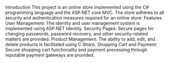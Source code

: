 Introduction
This project is an online store implemented using the C# programming language and the ASP.NET core MVC. The store adheres to all security and authentication measures required for an online store.
Features
User Management: The identity and user management system is implemented using ASP.NET Identity.
Security Pages: Secure pages for changing passwords, password recovery, and other security-related matters are provided.
Product Management: The ability to add, edit, and delete products is facilitated using C Sharp.
Shopping Cart and Payment: Secure shopping cart functionality and payment processing through reputable payment gateways are provided.

